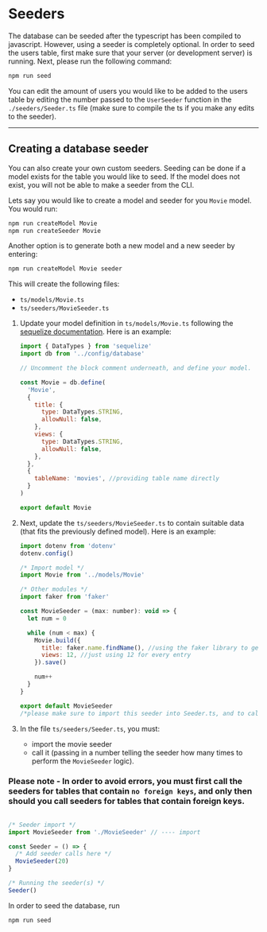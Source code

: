 # Seeders

The database can be seeded after the typescript has been compiled to javascript. However, using a seeder is completely optional.
In order to seed the users table, first make sure that your server (or development server) is running. Next, please run the following command:

```sh
npm run seed
```

You can edit the amount of users you would like to be added to the users table by editing the number passed to the `UserSeeder` function in the `./seeders/Seeder.ts` file (make sure to compile the ts if you make any edits to the seeder).

---

## Creating a database seeder

You can also create your own custom seeders. Seeding can be done if a model exists for the table you would like to seed. If the model does not exist, you will not be able to make a seeder from the CLI.

Lets say you would like to create a model and seeder for you `Movie` model. You would run:

```sh
npm run createModel Movie
npm run createSeeder Movie
```

Another option is to generate both a new model and a new seeder by entering:

```sh
npm run createModel Movie seeder
```

This will create the following files:

- `ts/models/Movie.ts`
- `ts/seeders/MovieSeeder.ts`

1. Update your model definition in `ts/models/Movie.ts` following the [sequelize documentation](https://sequelize.org/master/manual/model-basics.html). Here is an example:

   ```js
   import { DataTypes } from 'sequelize'
   import db from '../config/database'

   // Uncomment the block comment underneath, and define your model.

   const Movie = db.define(
     'Movie',
     {
       title: {
         type: DataTypes.STRING,
         allowNull: false,
       },
       views: {
         type: DataTypes.STRING,
         allowNull: false,
       },
     },
     {
       tableName: 'movies', //providing table name directly
     }
   )

   export default Movie
   ```

2. Next, update the `ts/seeders/MovieSeeder.ts` to contain suitable data (that fits the previously defined model). Here is an example:

   ```js
   import dotenv from 'dotenv'
   dotenv.config()

   /* Import model */
   import Movie from '../models/Movie'

   /* Other modules */
   import faker from 'faker'

   const MovieSeeder = (max: number): void => {
     let num = 0

     while (num < max) {
       Movie.build({
         title: faker.name.findName(), //using the faker library to get a name
         views: 12, //just using 12 for every entry
       }).save()

       num++
     }
   }

   export default MovieSeeder
   /*please make sure to import this seeder into Seeder.ts, and to call it. */
   ```

3. In the file `ts/seeders/Seeder.ts`, you must:

   - import the movie seeder
   - call it (passing in a number telling the seeder how many times to perform the `MovieSeeder` logic).

### Please note - In order to avoid errors, you must first call the seeders for tables that contain `no foreign keys`, and only then should you call seeders for tables that contain foreign keys.

```js

/* Seeder import */
import MovieSeeder from './MovieSeeder' // ---- import

const Seeder = () => {
  /* Add seeder calls here */
  MovieSeeder(20)
}

/* Running the seeder(s) */
Seeder()
```

In order to seed the database, run

```sh
npm run seed
```
